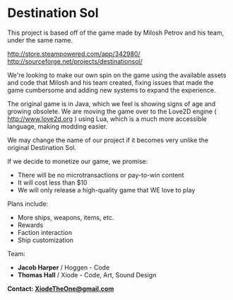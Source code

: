 # Destination Sol
This project is based off of the game made by Milosh Petrov and his team, under the same name.

http://store.steampowered.com/app/342980/
http://sourceforge.net/projects/destinationsol/

We're looking to make our own spin on the game using the available assets and code that Milosh and his team created, fixing issues that made the game cumbersome and adding new systems to expand the experience.

The original game is in Java, which we feel is showing signs of age and growing obsolete. We are moving the game over to the Love2D engine ( http://www.love2d.org ) using Lua, which is a much more accessible language, making modding easier.

We may change the name of our project if it becomes very unlike the original Destination Sol.

If we decide to monetize our game, we promise:
* There will be no microtransactions or pay-to-win content
* It will cost less than $10
* We will only release a high-quality game that WE love to play

Plans include:
* More ships, weapons, items, etc.
* Rewards
* Faction interaction
* Ship customization

Team:
* <b>Jacob Harper</b> / Hoggen   - Code
* <b>Thomas Hall</b> / Xiode     - Code, Art, Sound Design

<b>Contact: XiodeTheOne@gmail.com</b>

